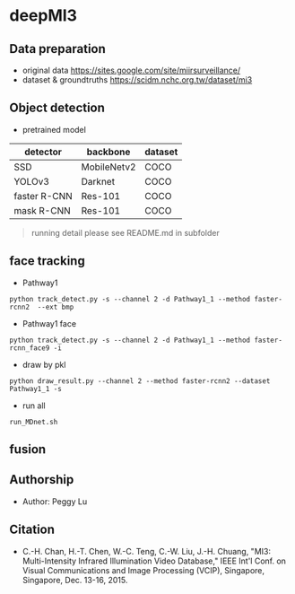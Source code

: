 # deepMI3

## Data preparation
* original data
https://sites.google.com/site/miirsurveillance/
* dataset & groundtruths
https://scidm.nchc.org.tw/dataset/mi3


## Object detection

* pretrained model

| detector  | backbone | dataset |
| ------------- | ------------- | ------------- |
| SSD | MobileNetv2 | COCO |
| YOLOv3 | Darknet  | COCO |
| faster R-CNN | Res-101 | COCO |
| mask R-CNN | Res-101 | COCO |

> running detail please see README.md in subfolder

## face tracking

* Pathway1 
```
python track_detect.py -s --channel 2 -d Pathway1_1 --method faster-rcnn2  --ext bmp

```
* Pathway1 face
```
python track_detect.py -s --channel 2 -d Pathway1_1 --method faster-rcnn_face9 -i

```
* draw by pkl

```
python draw_result.py --channel 2 --method faster-rcnn2 --dataset Pathway1_1 -s

```

* run all
```
run_MDnet.sh
```


## fusion

## Authorship
* Author: Peggy Lu
## Citation

* C.-H. Chan, H.-T. Chen, W.-C. Teng, C.-W. Liu, J.-H. Chuang, "MI3: Multi-Intensity Infrared Illumination Video Database," IEEE Int'l Conf. on Visual Communications and Image Processing (VCIP), Singapore, Singapore, Dec. 13-16, 2015.
